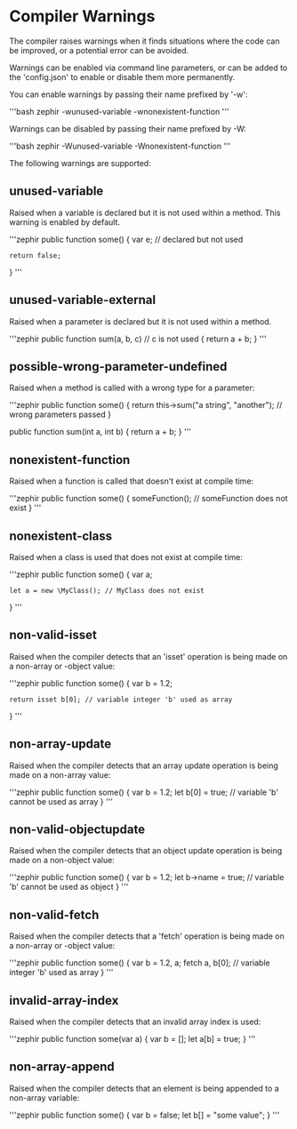 # Compiler Warnings
The compiler raises warnings when it finds situations where the code can be improved, or a potential error can be avoided.

Warnings can be enabled via command line parameters, or can be added to the 'config.json' to enable or disable them more permanently.

You can enable warnings by passing their name prefixed by '-w':

'''bash
    zephir -wunused-variable -wnonexistent-function
'''

Warnings can be disabled by passing their name prefixed by -W:

'''bash
    zephir -Wunused-variable -Wnonexistent-function
'''

The following warnings are supported:

## unused-variable
Raised when a variable is declared but it is not used within a method. This warning is enabled by default.

'''zephir
public function some()
{
    var e; // declared but not used

    return false;
}
'''

## unused-variable-external
Raised when a parameter is declared but it is not used within a method.

'''zephir
public function sum(a, b, c) // c is not used
{
    return a + b;
}
'''

## possible-wrong-parameter-undefined
Raised when a method is called with a wrong type for a parameter:

'''zephir
public function some()
{
    return this->sum("a string", "another");  // wrong parameters passed
}

public function sum(int a, int b)
{
    return a + b;
}
'''

## nonexistent-function
Raised when a function is called that doesn't exist at compile time:

'''zephir
public function some()
{
    someFunction(); // someFunction does not exist
}
'''

## nonexistent-class
Raised when a class is used that does not exist at compile time:

'''zephir
public function some()
{
    var a;

    let a = new \MyClass(); // MyClass does not exist
}
'''

## non-valid-isset
Raised when the compiler detects that an 'isset' operation is being made on a non-array or -object value:

'''zephir
public function some()
{
    var b = 1.2;
    
    return isset b[0]; // variable integer 'b' used as array
}
'''

## non-array-update
Raised when the compiler detects that an array update operation is being made on a non-array value:

'''zephir
public function some()
{
    var b = 1.2;
    let b[0] = true; // variable 'b' cannot be used as array
}
'''

## non-valid-objectupdate
Raised when the compiler detects that an object update operation is being made on a non-object value:

'''zephir
public function some()
{
    var b = 1.2;
    let b->name = true; // variable 'b' cannot be used as object
}
'''

## non-valid-fetch
Raised when the compiler detects that a 'fetch' operation is being made on a non-array or -object value:

'''zephir
public function some()
{
    var b = 1.2, a;
    fetch a, b[0]; // variable integer 'b' used as array
}
'''

## invalid-array-index
Raised when the compiler detects that an invalid array index is used:

'''zephir
public function some(var a)
{
    var b = [];
    let a[b] = true;
}
'''

## non-array-append
Raised when the compiler detects that an element is being appended to a non-array variable:

'''zephir
public function some()
{
    var b = false;
    let b[] = "some value";
}
'''
